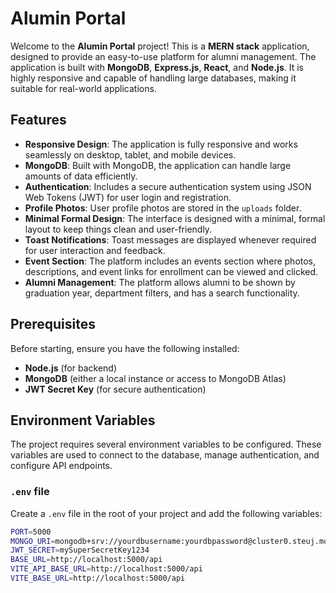 # Alumin Portal

Welcome to the **Alumin Portal** project! This is a **MERN stack** application, designed to provide an easy-to-use platform for alumni management. The application is built with **MongoDB**, **Express.js**, **React**, and **Node.js**. It is highly responsive and capable of handling large databases, making it suitable for real-world applications.

## Features

- **Responsive Design**: The application is fully responsive and works seamlessly on desktop, tablet, and mobile devices.
- **MongoDB**: Built with MongoDB, the application can handle large amounts of data efficiently.
- **Authentication**: Includes a secure authentication system using JSON Web Tokens (JWT) for user login and registration.
- **Profile Photos**: User profile photos are stored in the `uploads` folder.
- **Minimal Formal Design**: The interface is designed with a minimal, formal layout to keep things clean and user-friendly.
- **Toast Notifications**: Toast messages are displayed whenever required for user interaction and feedback.
- **Event Section**: The platform includes an events section where photos, descriptions, and event links for enrollment can be viewed and clicked.
- **Alumni Management**: The platform allows alumni to be shown by graduation year, department filters, and has a search functionality.

## Prerequisites

Before starting, ensure you have the following installed:

- **Node.js** (for backend)
- **MongoDB** (either a local instance or access to MongoDB Atlas)
- **JWT Secret Key** (for secure authentication)

## Environment Variables

The project requires several environment variables to be configured. These variables are used to connect to the database, manage authentication, and configure API endpoints.

### `.env` file

Create a `.env` file in the root of your project and add the following variables:

```bash
PORT=5000
MONGO_URI=mongodb+srv://yourdbusername:yourdbpassword@cluster0.steuj.mongodb.net/Alumin-Portal
JWT_SECRET=mySuperSecretKey1234
BASE_URL=http://localhost:5000/api
VITE_API_BASE_URL=http://localhost:5000/api
VITE_BASE_URL=http://localhost:5000/api
